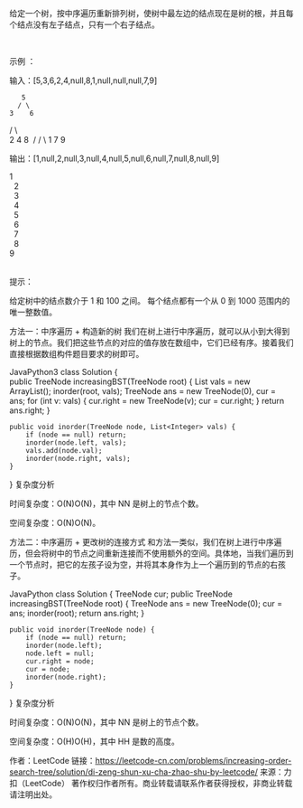 给定一个树，按中序遍历重新排列树，使树中最左边的结点现在是树的根，并且每个结点没有左子结点，只有一个右子结点。

 

示例 ：

输入：[5,3,6,2,4,null,8,1,null,null,null,7,9]

       5
      / \
    3    6
   / \    \
  2   4    8
 /        / \ 
1        7   9

输出：[1,null,2,null,3,null,4,null,5,null,6,null,7,null,8,null,9]

 1
  \
   2
    \
     3
      \
       4
        \
         5
          \
           6
            \
             7
              \
               8
                \
                 9  
 

提示：

给定树中的结点数介于 1 和 100 之间。
每个结点都有一个从 0 到 1000 范围内的唯一整数值。


方法一：中序遍历 + 构造新的树
我们在树上进行中序遍历，就可以从小到大得到树上的节点。我们把这些节点的对应的值存放在数组中，它们已经有序。接着我们直接根据数组构件题目要求的树即可。

JavaPython3
class Solution {    
    public TreeNode increasingBST(TreeNode root) {
        List<Integer> vals = new ArrayList();
        inorder(root, vals);
        TreeNode ans = new TreeNode(0), cur = ans;
        for (int v: vals) {
            cur.right = new TreeNode(v);
            cur = cur.right;
        }
        return ans.right;
    }

    public void inorder(TreeNode node, List<Integer> vals) {
        if (node == null) return;
        inorder(node.left, vals);
        vals.add(node.val);
        inorder(node.right, vals);
    }
}
复杂度分析

时间复杂度：O(N)O(N)，其中 NN 是树上的节点个数。

空间复杂度：O(N)O(N)。

方法二：中序遍历 + 更改树的连接方式
和方法一类似，我们在树上进行中序遍历，但会将树中的节点之间重新连接而不使用额外的空间。具体地，当我们遍历到一个节点时，把它的左孩子设为空，并将其本身作为上一个遍历到的节点的右孩子。

JavaPython
class Solution {
    TreeNode cur;
    public TreeNode increasingBST(TreeNode root) {
        TreeNode ans = new TreeNode(0);
        cur = ans;
        inorder(root);
        return ans.right;
    }

    public void inorder(TreeNode node) {
        if (node == null) return;
        inorder(node.left);
        node.left = null;
        cur.right = node;
        cur = node;
        inorder(node.right);
    }
}
复杂度分析

时间复杂度：O(N)O(N)，其中 NN 是树上的节点个数。

空间复杂度：O(H)O(H)，其中 HH 是数的高度。

作者：LeetCode
链接：https://leetcode-cn.com/problems/increasing-order-search-tree/solution/di-zeng-shun-xu-cha-zhao-shu-by-leetcode/
来源：力扣（LeetCode）
著作权归作者所有。商业转载请联系作者获得授权，非商业转载请注明出处。